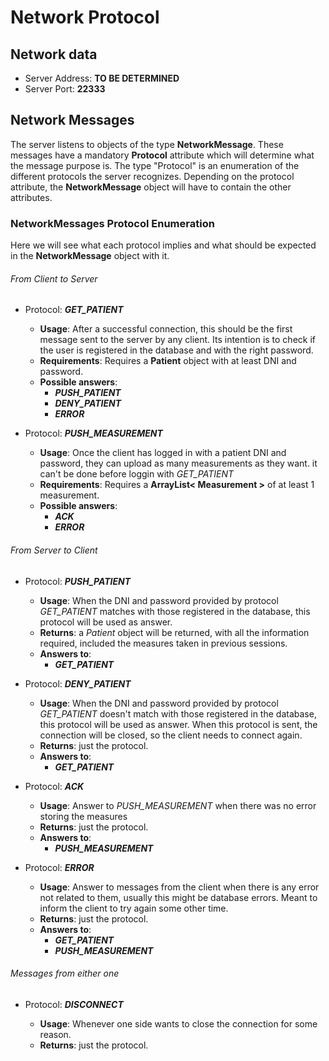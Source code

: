 # Network Protocol

## Network data
* Server Address: **TO BE DETERMINED**
* Server Port: **22333**

## Network Messages
The server listens to objects of the type **NetworkMessage**. These messages have
a mandatory **Protocol** attribute which will determine what the message purpose is.
The type "Protocol" is an enumeration of the different protocols the server recognizes.
Depending on the protocol attribute, the **NetworkMessage** object will have to contain the
other attributes. 

### NetworkMessages Protocol Enumeration 
Here we will see what each protocol implies and what should be expected in the **NetworkMessage**
object with it.

###### From Client to Server
* Protocol: _**GET_PATIENT**_

    * **Usage**: After a successful connection, this should be the first message sent to the
    server by any client. Its intention is to check if the user is registered in the
    database and with the right password.
    * **Requirements**: Requires a **Patient** object with at least DNI and password.
    * **Possible answers**: 
        * _**PUSH_PATIENT**_
        * _**DENY_PATIENT**_
        * _**ERROR**_

* Protocol: _**PUSH_MEASUREMENT**_

    * **Usage**: Once the client has logged in with a patient DNI and password, they can 
    upload as many measurements as they want. it can't be done before loggin with _GET_PATIENT_
    * **Requirements**: Requires a **ArrayList< Measurement >** of at least 1 measurement.
    * **Possible answers**:
        * _**ACK**_ 
        * _**ERROR**_
    
###### From Server to Client

* Protocol: _**PUSH_PATIENT**_

    * **Usage**: When the DNI and password provided by protocol _GET_PATIENT_ matches with
    those registered in the database, this protocol will be used as answer. 
    * **Returns**: a _Patient_ object will be returned, with all the information 
    required, included the measures taken in previous sessions.
    * **Answers to**: 
        * _**GET_PATIENT**_
        
* Protocol: _**DENY_PATIENT**_

    * **Usage**: When the DNI and password provided by protocol _GET_PATIENT_ doesn't
     match with those registered in the database, this protocol will be used as answer.
     When this protocol is sent, the connection will be closed, so the client needs to
     connect again. 
    * **Returns**: just the protocol.
    * **Answers to**: 
        * _**GET_PATIENT**_
        
* Protocol: _**ACK**_

    * **Usage**: Answer to _PUSH_MEASUREMENT_ when there was no error storing the measures 
    * **Returns**: just the protocol.
    * **Answers to**: 
        * _**PUSH_MEASUREMENT**_

* Protocol: _**ERROR**_

    * **Usage**: Answer to messages from the client when there is any error not related 
    to them, usually this might be database errors. Meant to inform the client to try
    again some other time. 
    * **Returns**: just the protocol.
    * **Answers to**: 
        * _**GET_PATIENT**_
        * _**PUSH_MEASUREMENT**_

    
###### Messages from either one

* Protocol: _**DISCONNECT**_

    * **Usage**: Whenever one side wants to close the connection for some reason.
    * **Returns**: just the protocol.